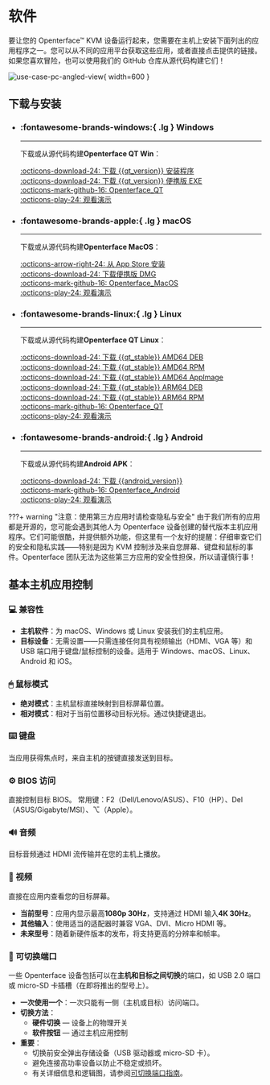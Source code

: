 # 软件

要让您的 Openterface™ KVM 设备运行起来，您需要在主机上安装下面列出的应用程序之一。您可以从不同的应用平台获取这些应用，或者直接点击提供的链接。如果您喜欢冒险，也可以使用我们的 GitHub 仓库从源代码构建它们！

![use-case-pc-angled-view](https://assets.openterface.com/images/product/use-case-pc-angled-view.webp){ width=600 }

## 下载与安装

<div class="grid cards" markdown>

-   ### :fontawesome-brands-windows:{ .lg } **Windows**

    ***

    下载或从源代码构建**Openterface QT Win**：

    [:octicons-download-24: 下载 {{qt_version}} 安装程序](https://github.com/TechxArtisanStudio/Openterface_QT/releases/download/{{qt_version}}/openterfaceQT.windows.amd64.installer.exe) <br>
    [:octicons-download-24: 下载 {{qt_version}} 便携版 EXE](https://github.com/TechxArtisanStudio/Openterface_QT/releases/download/{{qt_version}}/openterfaceQT-portable.exe) <br>
    [:octicons-mark-github-16: Openterface_QT](https://github.com/TechxArtisanStudio/Openterface_QT) <br>
    [:octicons-play-24: 观看演示](https://youtu.be/ERzpGtRvP2o?si=e9k402f0nxsD8o2j)

-   ### :fontawesome-brands-apple:{ .lg } **macOS**

    ***

    下载或从源代码构建**Openterface MacOS**：

    [:octicons-arrow-right-24: 从 App Store 安装](/appstore) <br>
    [:octicons-download-24: 下载便携版 DMG](macos/dmg-installation.md) <br>
    [:octicons-mark-github-16: Openterface_MacOS](https://github.com/TechxArtisanStudio/Openterface_MacOS) <br>
    [:octicons-play-24: 观看演示](https://youtu.be/m7OpUem0zqY?si=tclfl0Jl77tmE6_e)

-   ### :fontawesome-brands-linux:{ .lg } **Linux**

    ***

    下载或从源代码构建**Openterface QT Linux**：

    [:octicons-download-24: 下载 {{qt_stable}} AMD64 DEB](https://github.com/TechxArtisanStudio/Openterface_QT/releases/download/{{qt_stable}}/openterfaceQT.linux.amd64.deb) <br>
    [:octicons-download-24: 下载 {{qt_stable}} AMD64 RPM](https://github.com/TechxArtisanStudio/Openterface_QT/releases/download/{{qt_stable}}/openterfaceQT.linux.amd64.rpm) <br>
    [:octicons-download-24: 下载 {{qt_stable}} AMD64 AppImage](https://github.com/TechxArtisanStudio/Openterface_QT/releases/download/{{qt_stable}}/openterfaceQT.linux.amd64.AppImage) <br>
    [:octicons-download-24: 下载 {{qt_stable}} ARM64 DEB](https://github.com/TechxArtisanStudio/Openterface_QT/releases/download/{{qt_stable}}/openterfaceQT.linux.arm64.deb) <br>
    [:octicons-download-24: 下载 {{qt_stable}} ARM64 RPM](https://github.com/TechxArtisanStudio/Openterface_QT/releases/download/{{qt_stable}}/openterfaceQT.linux.arm64.rpm) <br>
    [:octicons-mark-github-16: Openterface_QT](https://github.com/TechxArtisanStudio/Openterface_QT) <br>
    [:octicons-play-24: 观看演示](https://youtu.be/_ScpI6TC0Pk?si=FSg7A2zmST8QbFec)

-   ### :fontawesome-brands-android:{ .lg } **Android**

    ***

    下载或从源代码构建**Android APK**：

    [:octicons-download-24: 下载 {{android_version}}](https://github.com/TechxArtisanStudio/Openterface_Android/releases/download/{{android_version}}/OpenterfaceAndroid-release.apk) <br>
    [:octicons-mark-github-16: Openterface_Android](https://github.com/TechxArtisanStudio/Openterface_Android) <br>
    [:octicons-play-24: 观看演示](https://x.com/TechxArtisan/status/1825460088922071398)

</div>

???+ warning "注意：使用第三方应用时请检查隐私与安全"
由于我们所有的应用都是开源的，您可能会遇到其他人为 Openterface 设备创建的替代版本主机应用程序。它们可能很酷，并提供额外功能，但这里有一个友好的提醒：仔细审查它们的安全和隐私实践——特别是因为 KVM 控制涉及来自您屏幕、键盘和鼠标的事件。Openterface 团队无法为这些第三方应用的安全性担保，所以请谨慎行事！

## 基本主机应用控制

### 💻 兼容性

-   **主机软件**：为 macOS、Windows 或 Linux 安装我们的主机应用。
-   **目标设备**：无需设置——只需连接任何具有视频输出（HDMI、VGA 等）和 USB 端口用于键盘/鼠标控制的设备。适用于 Windows、macOS、Linux、Android 和 iOS。

### 🖱 鼠标模式

-   **绝对模式**：主机鼠标直接映射到目标屏幕位置。
-   **相对模式**：相对于当前位置移动目标光标。通过快捷键退出。

### ⌨️ 键盘

当应用获得焦点时，来自主机的按键直接发送到目标。

### ⚙️ BIOS 访问

直接控制目标 BIOS。
常用键：F2（Dell/Lenovo/ASUS）、F10（HP）、Del（ASUS/Gigabyte/MSI）、⌥（Apple）。

### 🔊 音频

目标音频通过 HDMI 流传输并在您的主机上播放。

### 🎥 视频

直接在应用内查看您的目标屏幕。

-   **当前型号**：应用内显示最高**1080p 30Hz**，支持通过 HDMI 输入**4K 30Hz**。
-   **其他输入**：使用适当的适配器时兼容 VGA、DVI、Micro HDMI 等。
-   **未来型号**：随着新硬件版本的发布，将支持更高的分辨率和帧率。

### 🔄 可切换端口

一些 Openterface 设备包括可以在**主机和目标之间切换**的端口，如 USB 2.0 端口或 micro-SD 卡插槽（在即将推出的型号上）。

-   **一次使用一个**：一次只能有一侧（主机或目标）访问端口。
-   **切换方法**：
    -   **硬件切换** — 设备上的物理开关
    -   **软件按钮** — 通过主机应用控制
-   **重要**：
    -   切换前安全弹出存储设备（USB 驱动器或 micro-SD 卡）。
    -   避免连接高功率设备以防止不稳定或损坏。
    -   有关详细信息和逻辑图，请参阅[可切换端口指南](/usb-switch)。
